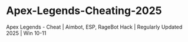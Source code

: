 # Apex-Legends-Cheating-2025
Apex Legends -  Cheat | Aimbot, ESP, RageBot Hack | Regularly Updated 2025 | Win 10-11
